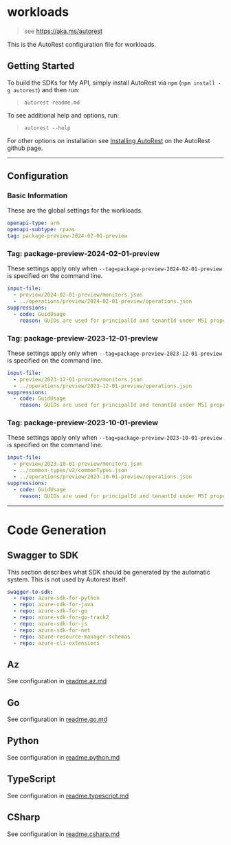 # workloads

> see https://aka.ms/autorest

This is the AutoRest configuration file for workloads.

## Getting Started

To build the SDKs for My API, simply install AutoRest via `npm` (`npm install -g autorest`) and then run:

> `autorest readme.md`

To see additional help and options, run:

> `autorest --help`

For other options on installation see [Installing AutoRest](https://aka.ms/autorest/install) on the AutoRest github page.

---

## Configuration

### Basic Information

These are the global settings for the workloads.

``` yaml
openapi-type: arm
openapi-subtype: rpaas
tag: package-preview-2024-02-01-preview
```

### Tag: package-preview-2024-02-01-preview

These settings apply only when `--tag=package-preview-2024-02-01-preview` is specified on the command line.

```yaml $(tag) == 'package-preview-2024-02-01-preview'
input-file:
  - preview/2024-02-01-preview/monitors.json
  - ../operations/preview/2024-02-01-preview/operations.json
suppressions:
  - code: GuidUsage
    reason: GUIDs are used for principalId and tenantId under MSI properties.
```

### Tag: package-preview-2023-12-01-preview

These settings apply only when `--tag=package-preview-2023-12-01-preview` is specified on the command line.

```yaml $(tag) == 'package-preview-2023-12-01-preview'
input-file:
  - preview/2023-12-01-preview/monitors.json
  - ../operations/preview/2023-12-01-preview/operations.json
suppressions:
  - code: GuidUsage
    reason: GUIDs are used for principalId and tenantId under MSI properties.
```

### Tag: package-preview-2023-10-01-preview

These settings apply only when `--tag=package-preview-2023-10-01-preview` is specified on the command line.

``` yaml $(tag) == 'package-preview-2023-10-01-preview'
input-file:
  - preview/2023-10-01-preview/monitors.json
  - ../common-types/v2/commonTypes.json
  - ../operations/preview/2023-10-01-preview/operations.json
suppressions:
  - code: GuidUsage
    reason: GUIDs are used for principalId and tenantId under MSI properties.
```

---

# Code Generation

## Swagger to SDK

This section describes what SDK should be generated by the automatic system.
This is not used by Autorest itself.

``` yaml $(swagger-to-sdk)
swagger-to-sdk:
  - repo: azure-sdk-for-python
  - repo: azure-sdk-for-java
  - repo: azure-sdk-for-go
  - repo: azure-sdk-for-go-track2
  - repo: azure-sdk-for-js
  - repo: azure-sdk-for-net
  - repo: azure-resource-manager-schemas
  - repo: azure-cli-extensions
```

## Az

See configuration in [readme.az.md](./readme.az.md)

## Go

See configuration in [readme.go.md](./readme.go.md)

## Python

See configuration in [readme.python.md](./readme.python.md)

## TypeScript

See configuration in [readme.typescript.md](./readme.typescript.md)

## CSharp

See configuration in [readme.csharp.md](./readme.csharp.md)
